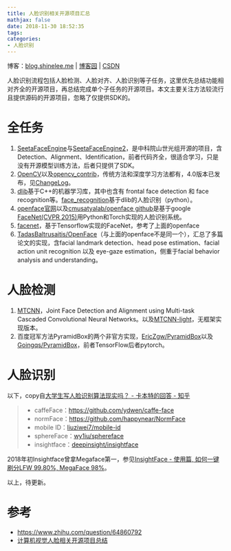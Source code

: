 ```yaml
---
title: 人脸识别相关开源项目汇总
mathjax: false
date: 2018-11-30 18:52:35
tags:
categories:
- 人脸识别
---
```



博客：[blog.shinelee.me](https://blog.shinelee.me/) | [博客园](https://www.cnblogs.com/shine-lee/) | [CSDN](https://blog.csdn.net/blogshinelee)


人脸识别流程包括人脸检测、人脸对齐、人脸识别等子任务，这里优先总结功能相对齐全的开源项目，再总结完成单个子任务的开源项目。本文主要关注方法较流行且提供源码的开源项目，忽略了仅提供SDK的。

# 全任务

1. [SeetaFaceEngine](https://github.com/seetaface/SeetaFaceEngine)与[SeetaFaceEngine2](https://github.com/seetaface/SeetaFaceEngine2)，是中科院山世光组开源的项目，含Detection、Alignment、Identification，前者代码齐全，很适合学习，只是没有开源模型训练方法，后者只提供了SDK。
2. [OpenCV](https://github.com/opencv/opencv)以及[opencv_contrib](https://github.com/opencv/opencv_contrib)，传统方法和深度学习方法都有，4.0版本已发布，见[ChangeLog](https://github.com/opencv/opencv/wiki/ChangeLog)。
3. [dlib](http://dlib.net/)基于C++的机器学习库，其中也含有 frontal face detection 和 face recognition等。[face_recognition](https://github.com/ageitgey/face_recognition#face-recognition)基于dlib的人脸识别（python）。
4. [openface官网](http://cmusatyalab.github.io/openface/)以及[cmusatyalab/openface github](https://github.com/cmusatyalab/openface)是基于google [FaceNet(CVPR 2015)](http://www.cv-foundation.org/openaccess/content_cvpr_2015/app/1A_089.pdf)用Python和Torch实现的人脸识别系统。
5. [facenet](https://github.com/davidsandberg/facenet)，基于Tensorflow实现的FaceNet，参考了上面的openface
6. [TadasBaltrusaitis/OpenFace](https://github.com/TadasBaltrusaitis/OpenFace)（与上面的openface不是同一个），汇总了多篇论文的实现，含facial landmark detection、head pose estimation、facial action unit recognition 以及 eye-gaze estimation，侧重于facial behavior analysis and understanding。


# 人脸检测

1. [MTCNN](https://github.com/kpzhang93/MTCNN_face_detection_alignment)，Joint Face Detection and Alignment using Multi-task Cascaded Convolutional Neural Networks。以及[MTCNN-light](https://github.com/AlphaQi/MTCNN-light)，无框架实现版本。
2. 百度冠军方法PyramidBox的两个非官方实现，[EricZgw/PyramidBox](https://github.com/EricZgw/PyramidBox)以及[Goingqs/PyramidBox](https://github.com/Goingqs/PyramidBox)，前者TensorFlow后者pytorch。


# 人脸识别

以下，copy自[大学生写人脸识别算法现实吗？ - 卡本特的回答 - 知乎](https://www.zhihu.com/question/64860792/answer/233782977)

> - caffeFace：https://github.com/ydwen/caffe-face
> - normFace：https://github.com/happynear/NormFace
> - mobile ID：[liuziwei7/mobile-id](https://github.com/liuziwei7/mobile-id)
> - sphereFace：[wy1iu/sphereface](https://github.com/wy1iu/sphereface)
> - insightface：[deepinsight/insightface](https://github.com/deepinsight/insightface)

2018年初Insightface曾拿Megaface第一，参见[InsightFace - 使用篇, 如何一键刷分LFW 99.80%, MegaFace 98%](https://zhuanlan.zhihu.com/p/33750684)。

以上，待更新。

# 参考
- https://www.zhihu.com/question/64860792
- [计算机视觉人脸相关开源项目总结](https://blog.csdn.net/chaipp0607/article/details/78885720)



